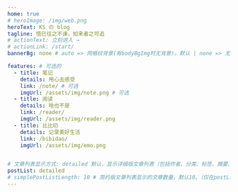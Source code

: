 ```yaml
---
home: true
# heroImage: /img/web.png
heroText: KS の blog
tagline: 悟已往之不谏，知来者之可追
# actionText: 立刻进入 →
# actionLink: /start/
bannerBg: none # auto => 网格纹背景(有bodyBgImg时无背景)，默认 | none => 无 | '大图地址' | background: 自定义背景样式       提示：如发现文本颜色不适应你的背景时可以到palette.styl修改$bannerTextColor变量

features: # 可选的
  - title: 笔记
    details: 用心去感受
    link: /note/ # 可选
    imgUrl: /assets/img/note.png # 可选
  - title: 阅读
    details: 啥也不是
    link: /reader/
    imgUrl: /assets/img/reader.png
  - title: 比比叨
    details: 记录美好生活
    link: /bibidao/
    imgUrl: /assets/img/emo.png


# 文章列表显示方式: detailed 默认，显示详细版文章列表（包括作者、分类、标签、摘要、分页等）| simple => 显示简约版文章列表（仅标题和日期）| none 不显示文章列表
postList: detailed
# simplePostListLength: 10 # 简约版文章列表显示的文章数量，默认10。（仅在postList设置为simple时生效）
---
```

